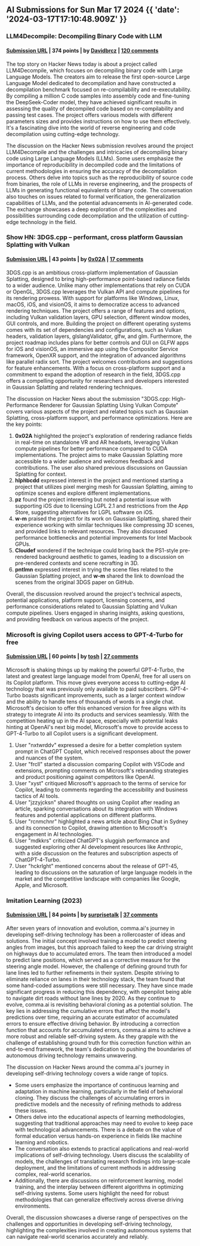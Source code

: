 ## AI Submissions for Sun Mar 17 2024 {{ 'date': '2024-03-17T17:10:48.909Z' }}

### LLM4Decompile: Decompiling Binary Code with LLM

#### [Submission URL](https://github.com/albertan017/LLM4Decompile) | 374 points | by [Davidbrcz](https://news.ycombinator.com/user?id=Davidbrcz) | [120 comments](https://news.ycombinator.com/item?id=39733275)

The top story on Hacker News today is about a project called LLM4Decompile, which focuses on decompiling binary code with Large Language Models. The creators aim to release the first open-source Large Language Model dedicated to decompilation and have constructed a decompilation benchmark focused on re-compilability and re-executability. By compiling a million C code samples into assembly code and fine-tuning the DeepSeek-Coder model, they have achieved significant results in assessing the quality of decompiled code based on re-compilability and passing test cases. The project offers various models with different parameters sizes and provides instructions on how to use them effectively. It's a fascinating dive into the world of reverse engineering and code decompilation using cutting-edge technology.

The discussion on the Hacker News submission revolves around the project LLM4Decompile and the challenges and intricacies of decompiling binary code using Large Language Models (LLMs). Some users emphasize the importance of reproducibility in decompiled code and the limitations of current methodologies in ensuring the accuracy of the decompilation process. Others delve into topics such as the reproducibility of source code from binaries, the role of LLMs in reverse engineering, and the prospects of LLMs in generating functional equivalents of binary code. The conversation also touches on issues related to formal verification, the generalization capabilities of LLMs, and the potential advancements in AI-generated code. The exchange showcases a deep exploration of the complexities and possibilities surrounding code decompilation and the utilization of cutting-edge technology in the field.

### Show HN: 3DGS.cpp – performant, cross platform Gaussian Splatting with Vulkan

#### [Submission URL](https://github.com/shg8/3DGS.cpp) | 43 points | by [0x02A](https://news.ycombinator.com/user?id=0x02A) | [17 comments](https://news.ycombinator.com/item?id=39738561)

3DGS.cpp is an ambitious cross-platform implementation of Gaussian Splatting, designed to bring high-performance point-based radiance fields to a wider audience. Unlike many other implementations that rely on CUDA or OpenGL, 3DGS.cpp leverages the Vulkan API and compute pipelines for its rendering prowess. With support for platforms like Windows, Linux, macOS, iOS, and visionOS, it aims to democratize access to advanced rendering techniques. The project offers a range of features and options, including Vulkan validation layers, GPU selection, different window modes, GUI controls, and more. Building the project on different operating systems comes with its set of dependencies and configurations, such as Vulkan headers, validation layers, glslangValidator, glfw, and glm. Furthermore, the project roadmap includes plans for better controls and GUI on GLFW apps for iOS and visionOS, an immersive app using the Compositor Service framework, OpenXR support, and the integration of advanced algorithms like parallel radix sort. The project welcomes contributions and suggestions for feature enhancements. With a focus on cross-platform support and a commitment to expand the adoption of research in the field, 3DGS.cpp offers a compelling opportunity for researchers and developers interested in Gaussian Splatting and related rendering techniques.

The discussion on Hacker News about the submission "3DGS.cpp: High-Performance Renderer for Gaussian Splatting Using Vulkan Compute" covers various aspects of the project and related topics such as Gaussian Splatting, cross-platform support, and performance optimizations. Here are the key points:

1. **0x02A** highlighted the project's exploration of rendering radiance fields in real-time on standalone VR and AR headsets, leveraging Vulkan compute pipelines for better performance compared to CUDA implementations. The project aims to make Gaussian Splatting more accessible to a wider audience and welcomes feedback and contributions. The user also shared previous discussions on Gaussian Splatting for context.
2. **hlphbcdd** expressed interest in the project and mentioned starting a project that utilizes pixel merging mesh for Gaussian Splatting, aiming to optimize scenes and explore different implementations.
3. **pz** found the project interesting but noted a potential issue with supporting iOS due to licensing LGPL 2.1 and restrictions from the App Store, suggesting alternatives for LGPL software on iOS.
4. **w-m** praised the project for its work on Gaussian Splatting, shared their experience working with similar techniques like compressing 3D scenes, and provided links to relevant resources. They also discussed performance bottlenecks and potential improvements for Intel Macbook GPUs.
5. **Cloudef** wondered if the technique could bring back the PS1-style pre-rendered background aesthetic to games, leading to a discussion on pre-rendered contexts and scene recrafting in 3D.
6. **pntlmn** expressed interest in trying the scene files related to the Gaussian Splatting project, and **w-m** shared the link to download the scenes from the original 3DGS paper on GitHub.

Overall, the discussion revolved around the project's technical aspects, potential applications, platform support, licensing concerns, and performance considerations related to Gaussian Splatting and Vulkan compute pipelines. Users engaged in sharing insights, asking questions, and providing feedback on various aspects of the project.

### Microsoft is giving Copilot users access to GPT-4-Turbo for free

#### [Submission URL](https://www.tomsguide.com/ai/copilot/microsoft-is-giving-copilot-users-access-to-gpt-4-turbo-for-free) | 60 points | by [tosh](https://news.ycombinator.com/user?id=tosh) | [27 comments](https://news.ycombinator.com/item?id=39735864)

Microsoft is shaking things up by making the powerful GPT-4-Turbo, the latest and greatest large language model from OpenAI, free for all users on its Copilot platform. This move gives everyone access to cutting-edge AI technology that was previously only available to paid subscribers. GPT-4-Turbo boasts significant improvements, such as a larger context window and the ability to handle tens of thousands of words in a single chat. Microsoft's decision to offer this enhanced version for free aligns with its strategy to integrate AI into its products and services seamlessly. With the competition heating up in the AI space, especially with potential leaks hinting at OpenAI's next big model, Microsoft's move to provide access to GPT-4-Turbo to all Copilot users is a significant development.

1. User "nxtwrddv" expressed a desire for a better completion system prompt in ChatGPT Copilot, which received responses about the power and nuances of the system.
2. User "frcll" started a discussion comparing Copilot with VSCode and extensions, prompting comments on Microsoft's rebranding strategies and product positioning against competitors like OpenAI.
3. User "xyst" critiqued Microsoft's approach to the terms of service for Copilot, leading to comments regarding the accessibility and business tactics of AI tools.
4. User "jzzyjcksn" shared thoughts on using Copilot after reading an article, sparking conversations about its integration with Windows features and potential applications on different platforms.
5. User "rcnmchnr" highlighted a news article about Bing Chat in Sydney and its connection to Copilot, drawing attention to Microsoft's engagement in AI technologies.
6. User "mdkkrs" criticized ChatGPT's sluggish performance and suggested exploring other AI development resources like Anthropic, with a side discussion on the features and subscription aspects of ChatGPT-4-Turbo.
7. User "hckrlght" mentioned concerns about the release of GPT-45, leading to discussions on the saturation of large language models in the market and the competitive landscape with companies like Google, Apple, and Microsoft.

### Imitation Learning (2023)

#### [Submission URL](https://geohot.github.io//blog/jekyll/update/2023/11/18/imitation-learning.html) | 84 points | by [surprisetalk](https://news.ycombinator.com/user?id=surprisetalk) | [37 comments](https://news.ycombinator.com/item?id=39733746)

After seven years of innovation and evolution, comma.ai's journey in developing self-driving technology has been a rollercoaster of ideas and solutions. The initial concept involved training a model to predict steering angles from images, but this approach failed to keep the car driving straight on highways due to accumulated errors. The team then introduced a model to predict lane positions, which served as a corrective measure for the steering angle model. However, the challenge of defining ground truth for lane lines led to further refinements in their system. Despite striving to eliminate reliance on lanes in their technology stack, the team found that some hand-coded assumptions were still necessary. They have since made significant progress in reducing this dependency, with openpilot being able to navigate dirt roads without lane lines by 2020. As they continue to evolve, comma.ai is revisiting behavioral cloning as a potential solution. The key lies in addressing the cumulative errors that affect the model's predictions over time, requiring an accurate estimator of accumulated errors to ensure effective driving behavior. By introducing a correction function that accounts for accumulated errors, comma.ai aims to achieve a more robust and reliable self-driving system. As they grapple with the challenge of establishing ground truth for this correction function within an end-to-end framework, the team's dedication to pushing the boundaries of autonomous driving technology remains unwavering.

The discussion on Hacker News around the comma.ai's journey in developing self-driving technology covers a wide range of topics.
- Some users emphasize the importance of continuous learning and adaptation in machine learning, particularly in the field of behavioral cloning. They discuss the challenges of accumulating errors in predictive models and the necessity of refining methods to address these issues.
- Others delve into the educational aspects of learning methodologies, suggesting that traditional approaches may need to evolve to keep pace with technological advancements. There is a debate on the value of formal education versus hands-on experience in fields like machine learning and robotics.
- The conversation also extends to practical applications and real-world implications of self-driving technology. Users discuss the scalability of models, the challenges of translating research findings into large-scale deployment, and the limitations of current methods in addressing complex, real-world scenarios.
- Additionally, there are discussions on reinforcement learning, model training, and the interplay between different algorithms in optimizing self-driving systems. Some users highlight the need for robust methodologies that can generalize effectively across diverse driving environments.

Overall, the discussion showcases a diverse range of perspectives on the challenges and opportunities in developing self-driving technology, highlighting the complexities involved in creating autonomous systems that can navigate real-world scenarios accurately and reliably.

